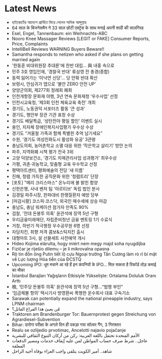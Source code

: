 # Latest News
-  হাইকোর্টের আদেশে প্রার্থিতা ফিরে পেলেন সাদিক আব্দুল্লাহ
-  64 साल के बिजनेसमैन ने 33 साल छोटी एक्ट्रेस के साथ मनाई अपनी शादी की सालगिरह
-  Esel, Engel, Tannenbaum: ein Weihnachts-ABC
-  Nooro Knee Massager Reviews [LEGIT or FAKE] Consumer Reports, Price, Complaints
-  IntelliBell Reviews WARNING Buyers Beware!!
-  Samantha responds to netizen who asked if she plans on getting married again
-  '한동훈 비대위원장 추대론'에 찬반 대립… 與 내홍 속으로
-  민주 3호 영입인재, '경찰국 반대' 류삼영 전 총경(종합)
-  동력 잃어가는 ‘이낙연 신당'… 당 안팎 반대 확산
-  보령시, 안심귀가 앱으로 '불안 ZERO 안전 UP'
-  양양군의회, 제277회 정례회 폐회
-  인천개항장 문화재 야행, 3년 연속 문화재청 ‘우수사업’ 선정
-  인천시교육청, ‘제3회 인천 체육교육 축전’ 개최
-  경기도, 노동권익 서포터즈 활동 ‘큰 성과’
-  경기도, 행안부 장관 기관 표창 수상
-  경기도 배달특급, ‘성탄전야 평일 할인’ 이벤트 실시
-  용인, 지자체 장애인복지사업평가 우수상 수상
-  경기도 “겨울철 가족과 함께 특별한 추억 남기세요”
-  수원, ‘경기도 여성친화도시 활성화 유공’ 3관왕
-  충남도의회, 농어촌학교 소멸 대응 위한 ‘작은학교 살리기’ 방안 논의
-  파주, 지역화폐 시책 평가 전국 3위
-  고양 덕양보건소, ‘경기도 치매관리사업 성과평가’ 최우수상
-  가평, 귀촌·귀농학교, 맞춤형 교육 우수학교 선정
-  평택아트센터, 평화예술의 전당 ‘새 이름’
-  진해, 청렴 가득한 공직문화 위한 '청렴트리' 단장
-  [포토] "메리 크리스마스" 온누리에 불 밝힌 함양
-  신한은행, 사내 벤처 팀 '아르티브' 독립 법인 분사
-  김경일 파주시장, 한파대비 한랭질환자 예방 당부
-  [마감시황] 코스피·코스닥, 외국인 매수세에 상승 마감
-  충남도, 충남 워케이션 참가자 만족도 90%
-  검찰, '전대 돈봉투 의혹' 윤관석에 징역 5년 구형
-  우리금융미래재단, 자립준비청년 금융 멘토링 1기 수료식
-  거창, 하반기 적극행정 우수공무원 6명 선정
-  자담치킨, 취향 저격 콤보&스틱치킨 출시
-  대형마트 3사, 설 선물세트 사전예약 개시
-  Hideo Kojima elárulta, hogy miért nem megy majd soha nyugdíjba
-  Fizičar je riješio dilemu – je li mikrovalna opasna
-  Rộ tin đồn ông Putin tiết lộ cựu Ngoại trưởng Tần Cương làm rò rỉ bí mật về Lực lượng Hỏa tiễn của ĐCSTQ
-  Upcoming IPO: धूम मचाने आ रहे हैं इन कंपनियों के IPO… मिल सकता है रिकॉर्ड तोड़ कमाई का मौका
-  İstanbul Barajları Yağışların Etkisiyle Yükselişte: Ortalama Doluluk Oranı Arttı
-  檢, ‘민주당 돈봉투 의혹’ 윤관석에 징역 5년 구형…“범행 부인”
-  ‘임금체불 항의’ 택시기사 방영환씨 폭행한 운수회사 대표 구속기소
-  Sarawak can potentially expand the national pineapple industry, says LPNM chairman
-  مّن يعبئ هذا الفراغ القاتل؟
-  Traktoren am Brandenburger Tor: Bauernprotest gegen Streichung von Agrardiesel-Subvention
-  Bihar: दारोगा परीक्षा के अगले दिन ही पकड़ा गया सॉल्वर गैंग, 3 गिरफ्तार
-  Realu se ozlijedio prvotimac, Ancelotti najavio pojačanje
-  الأمم المتحدة تحتفل باللغة العربية: ركن من أركان التنوع الثقافي للبشرية
-  عاجل.. شرط صرف حساب المواطن لمن عليه إيقاف خدمات ومصير الدفعات المعلقة
-  شاهد.. أمير الكويت يتلقى واجب العزاء بوفاة أخيه الراحل
